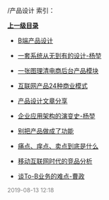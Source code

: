 /产品设计 索引：


**[上一级目录](/index.md)**

- [B端产品设计](/产品设计/B端产品设计.md)

- [一套系统从无到有的设计-杨堃](/产品设计/一套系统从无到有的设计-杨堃.md)

- [一张图理清电商后台产品模块](/产品设计/一张图理清电商后台产品模块.md)

- [互联网产品24种商业模式](/产品设计/互联网产品24种商业模式.md)

- [产品设计文章分享](/产品设计/产品设计文章分享.md)

- [企业应用架构的演变史-杨堃](/产品设计/企业应用架构的演变史-杨堃.md)

- [别把产品做成了功能](/产品设计/别把产品做成了功能.md)

- [痛点、痒点、卖点到底是什么](/产品设计/痛点、痒点、卖点到底是什么.md)

- [移动互联网时代的竞品分析](/产品设计/移动互联网时代的竞品分析.md)

- [谈To-B业务的难点-曹政](/产品设计/谈To-B业务的难点-曹政.md)


<font size=2 color='grey'> 2019-08-13 12:18 </font>